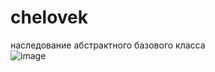 # chelovek
наследование абстрактного базового класса  
![image](https://user-images.githubusercontent.com/84995536/226773764-40429ef9-0ab3-44e8-8f0b-5fff549c0baf.png)
